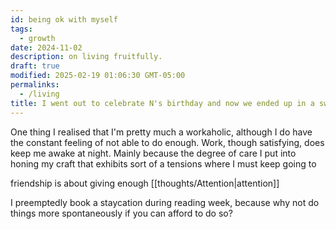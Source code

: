 ```yaml
---
id: being ok with myself
tags:
  - growth
date: 2024-11-02
description: on living fruitfully.
draft: true
modified: 2025-02-19 01:06:30 GMT-05:00
permalinks:
  - /living
title: I went out to celebrate N's birthday and now we ended up in a swing bar.
---
```


One thing I realised that I'm pretty much a workaholic, although I do have the constant feeling of not able to do enough. Work, though satisfying, does keep me awake at night. Mainly because the degree of care I put into honing my craft that exhibits sort of a tensions where I must keep going to

friendship is about giving enough [[thoughts/Attention|attention]]

I preemptedly book a staycation during reading week, because why not do things more spontaneously if you can afford to do so?